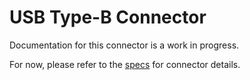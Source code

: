 # USB Type-B Connector
Documentation for this connector is a work in progress.

For now, please refer to the [specs](specs.yaml) for connector details.

